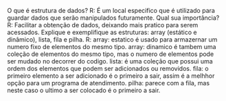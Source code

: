 O que é estrutura de dados?
R: É um local especifico que é utilizado para guardar dados que serão manipulados futuramente.
Qual sua importância?
R: Facilitar a obtenção de dados, deixando mais pratico para serem acessados.
Explique e exemplifique as estruturas: array (estático e dinâmico), lista, fila e pilha.
R: array: estatico é usado para armazernar um numero fixo de elementos do mesmo tipo.
   array: dinamico é tambem uma coleção de elementos do mesmo tipo, mas o numero de elementos pode ser mudado no decorrer do codigo.
   lista: é uma coleção que possui uma ordem dos elementos que podem ser adicionados ou removidos.
   fila: o primeiro elemento a ser adicionado é o primeiro a sair, assim é a melhhor opção para um programa de atendimento.
   pilha: parece com a fila, mas neste caso o ultimo a ser colocado é o primeiro a sair.
   
